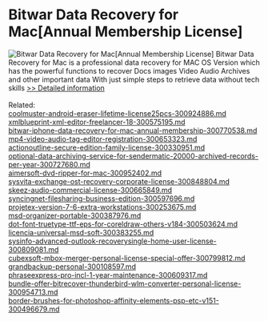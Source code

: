 # Bitwar Data Recovery for Mac[Annual Membership License]
![Bitwar Data Recovery for Mac[Annual Membership License]](https://mycommerce.akamaized.net/api/pimages/P300849620/BIG/300849620.PNG)
Bitwar Data Recovery for Mac is a professional data recovery for MAC OS Version which has the powerful functions to recover Docs images Video Audio Archives and other important data With just simple steps to retrieve data without tech skills
[>> Detailed information](https://secure.shareit.com/shareit/product.html?productid=300849620&affiliateid=200057808)<br/><br/>Related:
<br />[coolmuster-android-eraser-lifetime-license25pcs-300924886.md](https://github.com/downloadplanet/downloadplanet/blob/main/coolmuster-android-eraser-lifetime-license25pcs-300924886.md)<br />[xmlblueprint-xml-editor-freelancer-18-300575195.md](https://github.com/downloadplanet/downloadplanet/blob/main/xmlblueprint-xml-editor-freelancer-18-300575195.md)<br />[bitwar-iphone-data-recovery-for-mac-annual-membership-300770538.md](https://github.com/downloadplanet/downloadplanet/blob/main/bitwar-iphone-data-recovery-for-mac-annual-membership-300770538.md)<br />[mp4-video-audio-tag-editor-registration-300653323.md](https://github.com/downloadplanet/downloadplanet/blob/main/mp4-video-audio-tag-editor-registration-300653323.md)<br />[actionoutline-secure-edition-family-license-300330951.md](https://github.com/downloadplanet/downloadplanet/blob/main/actionoutline-secure-edition-family-license-300330951.md)<br />[optional-data-archiving-service-for-sendermatic-20000-archived-records-per-year-300727680.md](https://github.com/downloadplanet/downloadplanet/blob/main/optional-data-archiving-service-for-sendermatic-20000-archived-records-per-year-300727680.md)<br />[aimersoft-dvd-ripper-for-mac-300952402.md](https://github.com/downloadplanet/downloadplanet/blob/main/aimersoft-dvd-ripper-for-mac-300952402.md)<br />[sysvita-exchange-ost-recovery-corporate-license-300848804.md](https://github.com/downloadplanet/downloadplanet/blob/main/sysvita-exchange-ost-recovery-corporate-license-300848804.md)<br />[skeez-audio-commercial-license-300665849.md](https://github.com/downloadplanet/downloadplanet/blob/main/skeez-audio-commercial-license-300665849.md)<br />[syncingnet-filesharing-business-edition-300597696.md](https://github.com/downloadplanet/downloadplanet/blob/main/syncingnet-filesharing-business-edition-300597696.md)<br />[projetex-version-7-6-extra-workstations-300253675.md](https://github.com/downloadplanet/downloadplanet/blob/main/projetex-version-7-6-extra-workstations-300253675.md)<br />[msd-organizer-portable-300387976.md](https://github.com/downloadplanet/downloadplanet/blob/main/msd-organizer-portable-300387976.md)<br />[dot-font-truetype-ttf-eps-for-coreldraw-others-v184-300503624.md](https://github.com/downloadplanet/downloadplanet/blob/main/dot-font-truetype-ttf-eps-for-coreldraw-others-v184-300503624.md)<br />[licencia-universal-msd-soft-300383255.md](https://github.com/downloadplanet/downloadplanet/blob/main/licencia-universal-msd-soft-300383255.md)<br />[sysinfo-advanced-outlook-recoverysingle-home-user-license-300809081.md](https://github.com/downloadplanet/downloadplanet/blob/main/sysinfo-advanced-outlook-recoverysingle-home-user-license-300809081.md)<br />[cubexsoft-mbox-merger-personal-license-special-offer-300799812.md](https://github.com/downloadplanet/downloadplanet/blob/main/cubexsoft-mbox-merger-personal-license-special-offer-300799812.md)<br />[grandbackup-personal-300108597.md](https://github.com/downloadplanet/downloadplanet/blob/main/grandbackup-personal-300108597.md)<br />[phraseexpress-pro-incl-1-year-maintenance-300609317.md](https://github.com/downloadplanet/downloadplanet/blob/main/phraseexpress-pro-incl-1-year-maintenance-300609317.md)<br />[bundle-offer-bitrecover-thunderbird-wlm-converter-personal-license-300954713.md](https://github.com/downloadplanet/downloadplanet/blob/main/bundle-offer-bitrecover-thunderbird-wlm-converter-personal-license-300954713.md)<br />[border-brushes-for-photoshop-affinity-elements-psp-etc-v151-300496679.md](https://github.com/downloadplanet/downloadplanet/blob/main/border-brushes-for-photoshop-affinity-elements-psp-etc-v151-300496679.md)